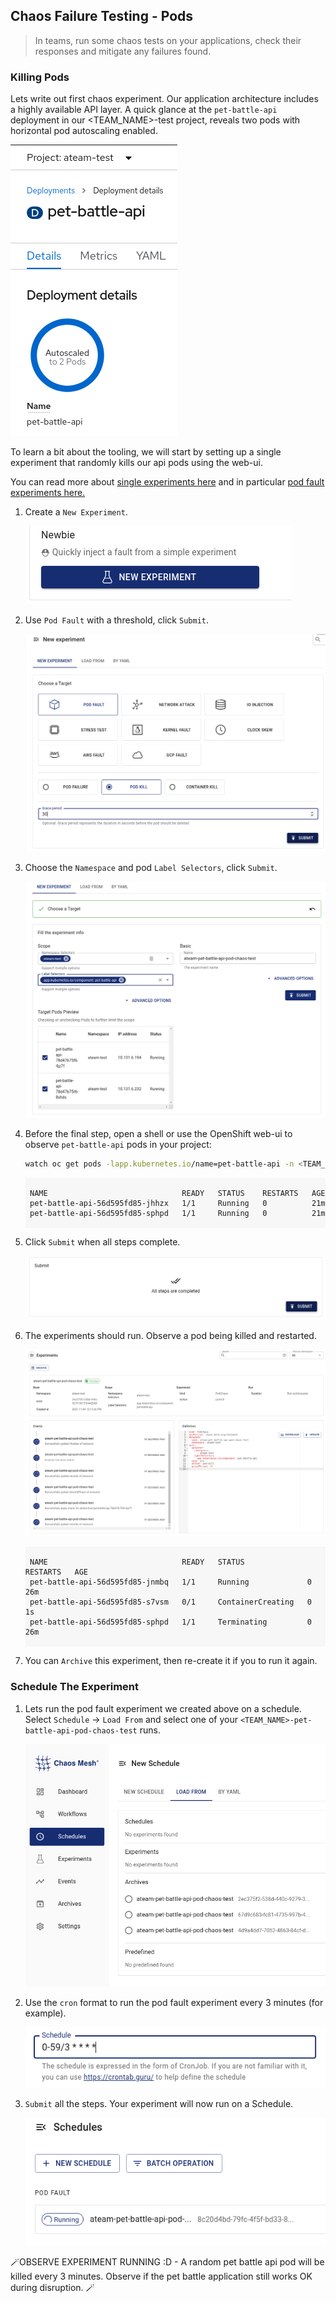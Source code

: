 ## Chaos Failure Testing - Pods

> In teams, run some chaos tests on your applications, check their responses and mitigate any failures found.

### Killing Pods

Lets write out first chaos experiment. Our application architecture includes a highly available API layer. A quick glance at the `pet-battle-api` deployment in our <TEAM_NAME>-test project, reveals two pods with horizontal pod autoscaling enabled.

![images/chaos-pb-api-deployment.png](images/chaos-pb-api-deployment.png)

To learn a bit about the tooling, we will start by setting up a single experiment that randomly kills our api pods using the web-ui.

You can read more about [single experiments here](https://chaos-mesh.org/docs/define-chaos-experiment-scope/) and in particular [pod fault experiments here.](https://chaos-mesh.org/docs/simulate-pod-chaos-on-kubernetes/)

1. Create a `New Experiment`.

    ![images/chaos-pb-pod-kill-1.png](images/chaos-pb-pod-kill-1.png)

2. Use `Pod Fault` with a threshold, click `Submit`.

    ![images/chaos-pb-pod-kill-2.png](images/chaos-pb-pod-kill-2.png)

3. Choose the `Namespace` and pod `Label Selectors`, click `Submit`.

    ![images/chaos-pb-pod-kill-3.png](images/chaos-pb-pod-kill-3.png)

4. Before the final step, open a shell or use the OpenShift web-ui to observe `pet-battle-api` pods in your project:

    ```bash
    watch oc get pods -lapp.kubernetes.io/name=pet-battle-api -n <TEAM_NAME>-ci-cd
    ```

    <div class="highlight" style="background: #f7f7f7">
    <pre><code class="language-bash">
    NAME                              READY   STATUS    RESTARTS   AGE
    pet-battle-api-56d595fd85-jhhzx   1/1     Running   0          21m
    pet-battle-api-56d595fd85-sphpd   1/1     Running   0          21m
    </code></pre></div>

4. Click `Submit` when all steps complete.

    ![images/chaos-pb-pod-kill-4.png](images/chaos-pb-pod-kill-4.png)

5. The experiments should run. Observe a pod being killed and restarted.

    ![images/chaos-pb-pod-kill-5.png](images/chaos-pb-pod-kill-5.png)

    <div class="highlight" style="background: #f7f7f7">
    <pre><code class="language-bash">
    NAME                              READY   STATUS              RESTARTS   AGE
    pet-battle-api-56d595fd85-jnmbq   1/1     Running             0          26m
    pet-battle-api-56d595fd85-s7vsm   0/1     ContainerCreating   0          1s
    pet-battle-api-56d595fd85-sphpd   1/1     Terminating         0          26m
    </code></pre></div>

6. You can `Archive` this experiment, then re-create it if you to run it again.

### Schedule The Experiment

1. Lets run the pod fault experiment we created above on a schedule. Select `Schedule` -> `Load From` and select one of your `<TEAM_NAME>-pet-battle-api-pod-chaos-test` runs.

    ![images/chaos-pb-schedule-1.png](images/chaos-pb-schedule-1.png)

2. Use the `cron` format to run the pod fault experiment every 3 minutes (for example).

    ![images/chaos-pb-schedule-2.png](images/chaos-pb-schedule-2.png)

3. `Submit` all the steps. Your experiment will now run on a Schedule.

    ![images/chaos-pb-schedule-3.png](images/chaos-pb-schedule-3.png)

🪄OBSERVE EXPERIMENT RUNNING :D - A random pet battle api pod will be killed every 3 minutes. Observe if the pet battle application still works OK during disruption. 🪄
